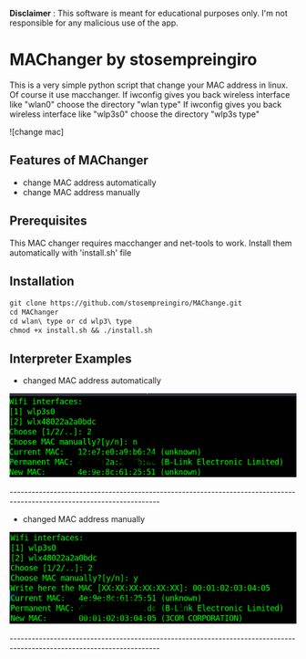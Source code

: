 
**Disclaimer** : This software is meant for educational purposes only. I'm not responsible for any malicious use of the app.
# MAChanger by stosempreingiro

This is a very simple python script that change your MAC address in linux.
Of course it use macchanger.
If iwconfig gives you back wireless interface like "wlan0" choose the directory "wlan type"
If iwconfig gives you back wireless interface like "wlp3s0" choose the directory "wlp3s type"

![change mac]
## Features of MAChanger 
* change MAC address automatically
* change MAC address manually


## Prerequisites
This MAC changer requires macchanger and net-tools to work. Install them automatically with 'install.sh' file

## Installation
```
git clone https://github.com/stosempreingiro/MAChange.git
cd MAChanger
cd wlan\ type or cd wlp3\ type
chmod +x install.sh && ./install.sh
```


## Interpreter Examples
* changed MAC address automatically
<p align="center">
  <img src="Screenshots/auto.png" width="800"/>
</p>
-----------------------------------------------------------------------------------------------------------------------

* changed MAC address manually 
<p align="center">
  <img src="Screenshots/man.png" width="800"/>
</p>
-----------------------------------------------------------------------------------------------------------------------

